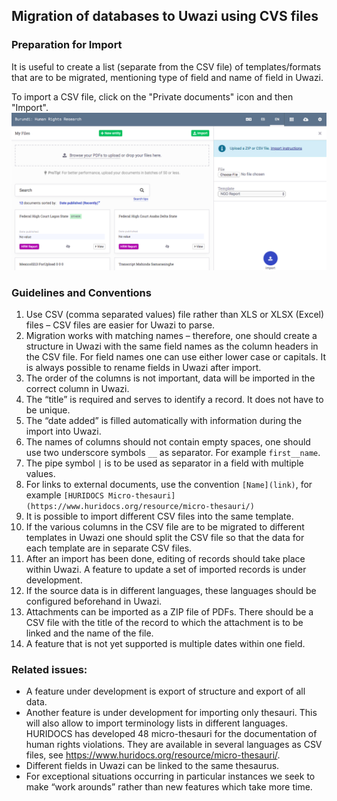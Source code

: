 ## Migration of databases to Uwazi using CVS files

### Preparation for Import

It is useful to create a list (separate from the CSV file) of templates/formats that are to be migrated, mentioning type of field and name of field in Uwazi.

To import a CSV file, click on the "Private documents" icon and then "Import".
![](https://github.com/huridocs/uwazi-assets/blob/master/wiki/screenshots/import-csv-button.png)

### Guidelines and Conventions

1. Use CSV (comma separated values) file rather than XLS or XLSX (Excel) files – CSV files are easier for Uwazi to parse.
1. Migration works with matching names – therefore, one should create a structure in Uwazi with the same field names as the column headers in the CSV file. For field names one can use either lower case or capitals. It is always possible to rename fields in Uwazi after import.
1. The order of the columns is not important, data will be imported in the correct column in Uwazi.
1. The “title” is required and serves to identify a record. It does not have to be unique.
1. The “date added” is filled automatically with information during the import into Uwazi.
1. The names of columns should not contain empty spaces, one should use two underscore symbols `__` as separator. For example `first__name`.
1. The pipe symbol `|` is to be used as separator in a field with multiple values.
1. For links to external documents, use the convention `[Name](link)`, for example `[HURIDOCS Micro-thesauri](https://www.huridocs.org/resource/micro-thesauri/)`
1. It is possible to import different CSV files into the same template.
1. If the various columns in the CSV file are to be migrated to different templates in Uwazi one should split the CSV file so that the data for each template are in separate CSV files.
1. After an import has been done, editing of records should take place within Uwazi. A feature to update a set of imported records is under development.
1. If the source data is in different languages, these languages should be configured beforehand in Uwazi.
1. Attachments can be imported as a ZIP file of PDFs. There should be a CSV file with the title of the record to which the attachment is to be linked and the name of the file.
1. A feature that is not yet supported is multiple dates within one field.

### Related issues:

* A feature under development is export of structure and export of all data.
* Another feature is under development for importing only thesauri. This will also allow to import terminology lists in different languages. HURIDOCS has developed 48 micro-thesauri for the documentation of human rights violations. They are available in several languages as CSV files, see https://www.huridocs.org/resource/micro-thesauri/.
* Different fields in Uwazi can be linked to the same thesaurus.
* For exceptional situations occurring in particular instances we seek to make “work arounds” rather than new features which take more time.